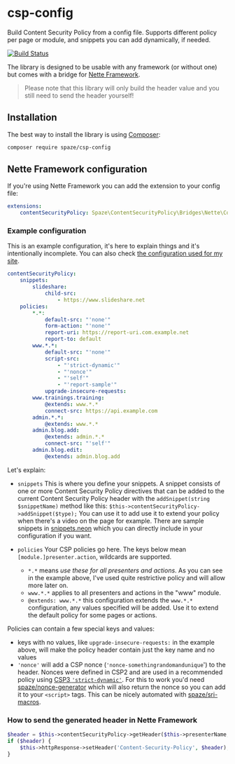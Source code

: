 # csp-config
Build Content Security Policy from a config file. Supports different policy per page or module, and snippets you can add dynamically, if needed.

[![Build Status](https://travis-ci.org/spaze/csp-config.svg?branch=master)](https://travis-ci.org/spaze/csp-config)

The library is designed to be usable with any framework (or without one) but comes with a bridge for [Nette Framework](https://nette.org/).

> Please note that this library will only build the header value and you still need to send the header yourself!

## Installation

The best way to install the library is using [Composer](https://getcomposer.org/):

```sh
composer require spaze/csp-config
```

## Nette Framework configuration
If you're using Nette Framework you can add the extension to your config file:

```yaml
extensions:
    contentSecurityPolicy: Spaze\ContentSecurityPolicy\Bridges\Nette\ConfigExtension
```

### Example configuration

This is an example configuration, it's here to explain things and it's intentionally incomplete. You can also check [the configuration used for my site](https://github.com/spaze/michalspacek.cz/blob/master/site/app/config/contentsecuritypolicy.neon).

```yaml
contentSecurityPolicy:
    snippets:
        slideshare:
            child-src:
                - https://www.slideshare.net
    policies:
        *.*:
            default-src: "'none'"
            form-action: "'none'"
            report-uri: https://report-uri.com.example.net
            report-to: default
        www.*.*:
            default-src: "'none'"
            script-src:
                - "'strict-dynamic'"
                - "'nonce'"
                - "'self'"
                - "'report-sample'"
            upgrade-insecure-requests:
        www.trainings.training:
            @extends: www.*.*
            connect-src: https://api.example.com
        admin.*.*:
            @extends: www.*.*
        admin.blog.add:
            @extends: admin.*.*
            connect-src: "'self'"
        admin.blog.edit:
            @extends: admin.blog.add
```

Let's explain:
- `snippets`
This is where you define your snippets. A snippet consists of one or more Content Security Policy directives that can be added to the current Content Security Policy header with the `addSnippet(string $snippetName)` method like this: `$this->contentSecurityPolicy->addSnippet($type);` You can use it to add use it to extend your policy when there's a video on the page for example. There are sample snippets in [snippets.neon](https://github.com/spaze/csp-config/blob/master/snippets.neon) which you can directly include in your configuration if you want.

- `policies`
Your CSP policies go here. The keys below mean `[module.]presenter.action`, wildcards are supported.
  - `*.*` means *use these for all presenters and actions*. As you can see in the example above, I've used quite restrictive policy and will allow more later on.
  - `www.*.*` applies to all presenters and actions in the "www" module.
  - `@extends: www.*.*` this configuration extends the `www.*.*` configuration, any values specified will be added. Use it to extend the default policy for some pages or actions.

Policies can contain a few special keys and values:
- keys with no values, like `upgrade-insecure-requests:` in the example above, will make the policy header contain just the key name and no values
- `'nonce'` will add a CSP nonce (`'nonce-somethingrandomandunique`') to the header. Nonces were defined in CSP2 and are used in a recommended policy using [CSP3 `'strict-dynamic'`](https://exploited.cz/xss/csp/strict.php). For this to work you'd need [spaze/nonce-generator](https://github.com/spaze/nonce-generator) which will also return the nonce so you can add it to your `<script>` tags. This can be nicely automated with [spaze/sri-macros](https://github.com/spaze/sri-macros).

### How to send the generated header in Nette Framework
```php
$header = $this->contentSecurityPolicy->getHeader($this->presenterName, $this->actionName);
if ($header) {
    $this->httpResponse->setHeader('Content-Security-Policy', $header);
}
```
